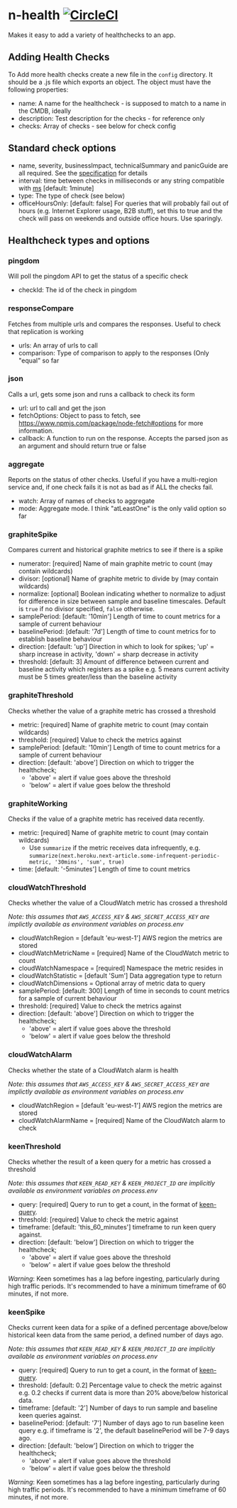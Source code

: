 # n-health [![CircleCI](https://circleci.com/gh/Financial-Times/n-health.svg?style=svg)](https://circleci.com/gh/Financial-Times/n-health)

Makes it easy to add a variety of healthchecks to an app.

## Adding Health Checks
To Add more health checks create a new file in the `config` directory.  It should be a .js file which exports an object.  The object must have the following properties:

* name: A name for the healthcheck - is supposed to match to a name in the CMDB, ideally
* description: Test description for the checks - for reference only
* checks: Array of checks - see below for check config

## Standard check options

* name, severity, businessImpact, technicalSummary and panicGuide are all required. See the [specification](https://docs.google.com/document/edit?id=1ftlkDj1SUXvKvKJGvoMoF1GnSUInCNPnNGomqTpJaFk) for details
* interval: time between checks in milliseconds or any string compatible with [ms](https://www.npmjs.com/package/ms) [default: 1minute]
* type: The type of check (see below)
* officeHoursOnly: [default: false] For queries that will probably fail out of hours (e.g. Internet Explorer usage, B2B stuff), set this to true and the check will pass on weekends and outside office hours. Use sparingly.

## Healthcheck types and options

### pingdom
Will poll the pingdom API to get the status of a specific check

* checkId: The id of the check in pingdom

### responseCompare
Fetches from multiple urls and compares the responses. Useful to check that replication is working

* urls: An array of urls to call
* comparison: Type of comparison to apply to the responses (Only "equal" so far

### json
Calls a url, gets some json and runs a callback to check its form

* url: url to call and get the json
* fetchOptions: Object to pass to fetch, see https://www.npmjs.com/package/node-fetch#options for more information.
* callback: A function to run on the response.  Accepts the parsed json as an argument and should return true or false

### aggregate
Reports on the status of other checks.  Useful if you have a multi-region service and, if one check fails it is not as bad as if ALL the checks fail.

* watch: Array of names of checks to aggregate
* mode: Aggregate mode.  I think "atLeastOne" is the only valid option so far

### graphiteSpike
Compares current and historical graphite metrics to see if there is a spike

* numerator: [required] Name of main graphite metric to count (may contain wildcards)
* divisor: [optional] Name of graphite metric to divide by (may contain wildcards)
* normalize: [optional] Boolean indicating whether to normalize to adjust for difference in size between sample and baseline timescales. Default is `true` if no divisor specified, `false` otherwise.
* samplePeriod: [default: '10min'] Length of time to count metrics for a sample of current behaviour
* baselinePeriod: [default: '7d'] Length of time to count metrics for to establish baseline behaviour
* direction: [default: 'up'] Direction in which to look for spikes; 'up' = sharp increase in activity, 'down' = sharp decrease in activity
* threshold: [default: 3] Amount of difference between current and baseline activity which registers as a spike e.g. 5 means current activity must be 5 times greater/less than the baseline activity

### graphiteThreshold
Checks whether the value of a graphite metric has crossed a threshold

* metric: [required] Name of graphite metric to count (may contain wildcards)
* threshold: [required] Value to check the metrics against
* samplePeriod: [default: '10min'] Length of time to count metrics for a sample of current behaviour
* direction: [default: 'above'] Direction on which to trigger the healthcheck;
	- 'above' = alert if value goes above the threshold
	- 'below' = alert if value goes below the threshold

### graphiteWorking

Checks if the value of a graphite metric has received data recently.

* metric: [required] Name of graphite metric to count (may contain wildcards)
	- Use `summarize` if the metric receives data infrequently, e.g. `summarize(next.heroku.next-article.some-infrequent-periodic-metric, '30mins', 'sum', true)`
* time: [default: '-5minutes'] Length of time to count metrics

### cloudWatchThreshold
Checks whether the value of a CloudWatch metric has crossed a threshold

_Note: this assumes that `AWS_ACCESS_KEY` & `AWS_SECRET_ACCESS_KEY` are implictly available as environment variables on process.env_


* cloudWatchRegion = [default 'eu-west-1'] AWS region the metrics are stored
* cloudWatchMetricName = [required] Name of the CloudWatch metric to count
* cloudWatchNamespace = [required] Namespace the metric resides in
* cloudWatchStatistic = [default 'Sum'] Data aggregation type to return
* cloudWatchDimensions = Optional array of metric data to query
* samplePeriod: [default: 300] Length of time in seconds to count metrics for a sample of current behaviour
* threshold: [required] Value to check the metrics against
* direction: [default: 'above'] Direction on which to trigger the healthcheck;
	- 'above' = alert if value goes above the threshold
	- 'below' = alert if value goes below the threshold

### cloudWatchAlarm
Checks whether the state of a CloudWatch alarm is health

_Note: this assumes that `AWS_ACCESS_KEY` & `AWS_SECRET_ACCESS_KEY` are implictly available as environment variables on process.env_

* cloudWatchRegion = [default 'eu-west-1'] AWS region the metrics are stored
* cloudWatchAlarmName = [required] Name of the CloudWatch alarm to check

### keenThreshold
Checks whether the result of a keen query for a metric has crossed a threshold

_Note: this assumes that `KEEN_READ_KEY` & `KEEN_PROJECT_ID` are implicitly available as environment variables on process.env_

* query: [required] Query to run to get a count, in the format of [keen-query](https://github.com/Financial-Times/keen-query).
* threshold: [required] Value to check the metric against
* timeframe: [default: 'this_60_minutes'] timeframe to run keen query against.
* direction: [default: 'below'] Direction on which to trigger the healthcheck;
	- 'above' = alert if value goes above the threshold
	- 'below' = alert if value goes below the threshold

_Warning_: Keen sometimes has a lag before ingesting, particularly during high traffic periods. It's recommended to have a minimum timeframe of 60 minutes, if not more.

### keenSpike
Checks current keen data for a spike of a defined percentage above/below historical keen data from the same period, a defined number of days ago.

_Note: this assumes that `KEEN_READ_KEY` & `KEEN_PROJECT_ID` are implicitly available as environment variables on process.env_

* query: [required] Query to run to get a count, in the format of [keen-query](https://github.com/Financial-Times/keen-query).
* threshold: [default: 0.2] Percentage value to check the metric against e.g. 0.2 checks if current data is more than 20% above/below historical data.
* timeframe: [default: '2'] Number of days to run sample and baseline keen queries against.
* baselinePeriod: [default: '7'] Number of days ago to run baseline keen query e.g. if timeframe is '2', the default baselinePeriod will be 7-9 days ago.
* direction: [default: 'below'] Direction on which to trigger the healthcheck;
	- 'above' = alert if value goes above the threshold
	- 'below' = alert if value goes below the threshold

_Warning_: Keen sometimes has a lag before ingesting, particularly during high traffic periods. It's recommended to have a minimum timeframe of 60 minutes, if not more.
